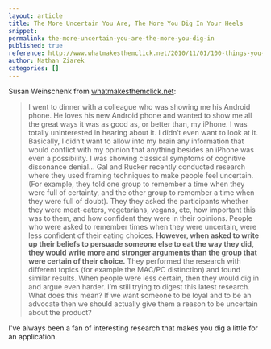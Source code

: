 ```yaml
---
layout: article
title: The More Uncertain You Are, The More You Dig In Your Heels
snippet: 
permalink: the-more-uncertain-you-are-the-more-you-dig-in
published: true
reference: http://www.whatmakesthemclick.net/2010/11/01/100-things-you-should-know-about-people-46-the-more-uncertain-you-are-the-more-you-dig-in-and-defend-your-ideas/
author: Nathan Ziarek
categories: []
---
```



Susan Weinschenk from [whatmakesthemclick.net][1]:

> I went to dinner with a colleague who was showing me his Android phone. He loves his new Android phone and wanted to show me all the great ways it was as good as, or better than, my iPhone. I was totally uninterested in hearing about it. I didn’t even want to look at it. Basically, I didn’t want to allow into my brain any information that would conflict with my opinion that anything besides an iPhone was even a possibility. I was showing classical symptoms of cognitive dissonance denial...
> Gal and Rucker recently conducted research where they used framing techniques to make people feel uncertain. (For example, they told one group to remember a time when they were full of certainty, and the other group to remember a time when they were full of doubt). They they asked the participants whether they were meat-eaters, vegetarians, vegans, etc, how important this was to them, and how confident they were in their opinions. People who were asked to remember times when they were uncertain, were less confident of their eating choices. **However, when asked to write up their beliefs to persuade someone else to eat the way they did, they would write more and stronger arguments than the group that were certain of their choice.** They performed the research with different topics (for example the MAC/PC distinction) and found similar results. When people were less certain, then they would dig in and argue even harder.
> I’m still trying to digest this latest research. What does this mean? If we want someone to be loyal and to be an advocate then we should actually give them a reason to be uncertain about the product?

I've always been a fan of interesting research that makes you dig a little for an application.

 [1]: http://www.whatmakesthemclick.net/2010/11/01/100-things-you-should-know-about-people-46-the-more-uncertain-you-are-the-more-you-dig-in-and-defend-your-ideas/